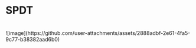 <h1><b>SPDT</b></h1>
<br>
![image](https://github.com/user-attachments/assets/2888adbf-2e61-4fa5-9c77-b38382aad6b0)
